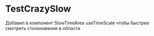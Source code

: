 # TestCrazySlow

Добавил в компонент SlowTimeArea useTimeScale чтобы быстрее смотреть столкновения в области
